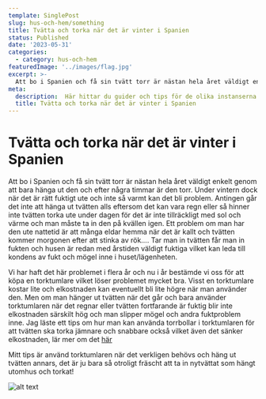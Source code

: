 ```yaml
---
template: SinglePost
slug: hus-och-hem/something
title: Tvätta och torka när det är vinter i Spanien
status: Published
date: '2023-05-31'
categories:
  - category: hus-och-hem
featuredImage: '../images/flag.jpg'
excerpt: >-
  Att bo i Spanien och få sin tvätt torr är nästan hela året väldigt enkelt genom att bara hänga ut den och efter några timmar är den torr. Under vintern dock när det är rätt fuktigt ute och inte så varmt kan det bli problem. 
meta:
  description:  Här hittar du guider och tips för de olika instanserna du kan behöva besöka 
  title: Tvätta och torka när det är vinter i Spanien
---
```


# Tvätta och torka när det är vinter i Spanien

Att bo i Spanien och få sin tvätt torr är nästan hela året väldigt enkelt genom att bara hänga ut den och efter några timmar är den torr. Under vintern dock när det är rätt fuktigt ute och inte så varmt kan det bli problem. Antingen går det inte att hänga ut tvätten alls eftersom det kan vara regn eller så hinner inte tvätten torka ute under dagen för det är inte tillräckligt med sol och värme och man måste ta in den på kvällen igen. Ett problem om man har den ute nattetid är att många eldar hemma när det är kallt och tvätten kommer morgonen efter att stinka av rök…. Tar man in tvätten får man in fukten och husen är redan med årstiden väldigt fuktiga vilket kan leda till kondens av fukt och mögel inne i huset/lägenheten. 

Vi har haft det här problemet i flera år och nu i år bestämde vi oss för att köpa en torktumlare vilket löser problemet mycket bra. Visst en torktumlare kostar lite och elkostnaden kan eventuellt bli lite högre när man använder den. Men om man hänger ut tvätten när det går och bara använder torktumlaren när det regnar eller tvätten fortfarande är fuktig blir inte elkostnaden särskilt hög och man slipper mögel och andra fuktproblem inne. Jag läste ett tips om hur man kan använda torrbollar i torktumlaren för att tvätten ska torka jämnare och snabbare också vilket även det sänker elkostnaden, lär mer om det [här](https://xn--flyttstdning-gteborg-hzb71b.com/stadguiden/torkbollar/)

Mitt tips är använd torktumlaren när det verkligen behövs och häng ut tvätten annars, det är ju bara så otroligt fräscht att ta in nytvättat som hängt utomhus och torkat! 

![alt text](/images/tvatt.webp "Tvätt, Spain")